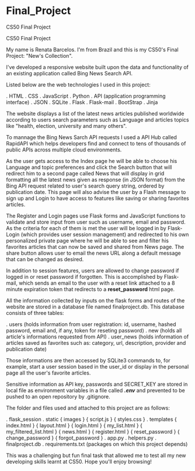# Final_Project
CS50 Final Project

CS50 Final Project

My name is Renata Barcelos. I'm from Brazil and this is my CS50's Final Project: "New's Collection".

I've developed a responsive website built upon the data and functionality of an existing application called Bing News Search API.

Listed below are the web technologies I used in this project:

. HTML . CSS . JavaScript . Python . API (application programming interface) . JSON . SQLite . Flask . Flask-mail . BootStrap . Jinja 

The website displays a list of the latest news articles published worldwide according to users search parameters such as Language and articles topics like "health, election, university and many others".

To mannage the Bing News Sarch API requests I used a API Hub called RapidAPI which helps developers find and connect to tens of thousands of public APIs across multiple cloud environments.

As the user gets access to the Index page he will be able to choose his Language and topic preferences and click the Search button that will redirect him to a second page called News that will display in grid formatting all the latest news given as response (in JSON format) from the Bing API request related to user's search query string, ordered by publication date. This page will also advise the user by a Flash message to sign up and Login to have access to features like saving or sharing favorites articles.

The Register and Login pages use Flask forms and JavaScript functions to validate and store input from user such as username, email and password. As the criteria for each of them is met the user will be logged in by Flask-Login (which provides user session management) and redirected to his own personalized private page where he will be able to see and filter his favorites articles that can now be saved and shared from News page. The share button allows user to email the news URL along a default message that can be changed as desired.

In addition to session features, users are allowed to change password if logged in or reset password if forgotten. This is accomplished by Flask-mail, which sends an email to the user with a reset link attached to a 8 minute expiration token that redirects to a **reset_password** html page.

All the information collected by inputs on the flask forms and routes of the website are stored in a database file named finalproject.db. This database consists of three tables:

. users (holds information from user registration: id, username, hashed password, email and, if any, token for reseting password)
. new (holds all article's informations requested from API)
. user_news (holds information of articles saved as favorites such as: category, url, description, provider and publication date)

Those informations are then accessed by SQLite3 commands to, for example, start a user session based in the user_id or display in the personal page all the user's favorite articles.

Sensitive information as API key, passwords and SECRET_KEY are stored in local file as environment variables in a file called ***.env*** and prevented to be pushed to an open repository by .gitignore.

The folder and files used and attached to this project are as follows:

. flask_session 
. static { images } { script.js } { styles.css } 
. templates { index.html } { layout.html } { login.html } { my_list.html } { my_filtered_list.html } { news.html } { register.html } { reset_password } { change_password } { forgot_password }
. app.py 
. helpers.py 
. finalproject.db 
. requirements.txt (packages on which this project depends)

This was a challenging but fun final task that allowed me to test all my new developing skills learnt at CS50. Hope you'll enjoy browsing!
